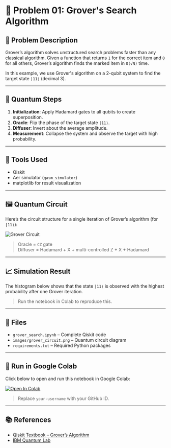 # 🧠 Problem 01: Grover's Search Algorithm

## 🧩 Problem Description

Grover’s algorithm solves unstructured search problems faster than any classical algorithm. Given a function that returns `1` for the correct item and `0` for all others, Grover’s algorithm finds the marked item in `O(√N)` time.

In this example, we use Grover's algorithm on a 2-qubit system to find the target state `|11⟩` (decimal 3).

---

## 🧠 Quantum Steps

1. **Initialization**: Apply Hadamard gates to all qubits to create superposition.
2. **Oracle**: Flip the phase of the target state `|11⟩`.
3. **Diffuser**: Invert about the average amplitude.
4. **Measurement**: Collapse the system and observe the target with high probability.

---

## 🔧 Tools Used

- Qiskit
- Aer simulator (`qasm_simulator`)
- matplotlib for result visualization

---

## 🖼️ Quantum Circuit

Here’s the circuit structure for a single iteration of Grover’s algorithm (for `|11⟩`):

![Grover Circuit](images/grover_circuit.png)

> Oracle = `CZ` gate  
> Diffuser = Hadamard + X + multi-controlled Z + X + Hadamard

---

## 📈 Simulation Result

The histogram below shows that the state `|11⟩` is observed with the highest probability after one Grover iteration.

> Run the notebook in Colab to reproduce this.

---

## 📎 Files

- `grover_search.ipynb` – Complete Qiskit code
- `images/grover_circuit.png` – Quantum circuit diagram
- `requirements.txt` – Required Python packages

---

## 🚀 Run in Google Colab

Click below to open and run this notebook in Google Colab:

[![Open In Colab](https://colab.research.google.com/assets/colab-badge.svg)](https://colab.research.google.com/github/your-username/quantum-computing-portfolio/blob/main/problems/01_grover_search/grover_search.ipynb)

> Replace `your-username` with your GitHub ID.

---

## 📚 References

- [Qiskit Textbook – Grover’s Algorithm](https://qiskit.org/textbook/ch-algorithms/grover.html)
- [IBM Quantum Lab](https://quantum-computing.ibm.com/)

